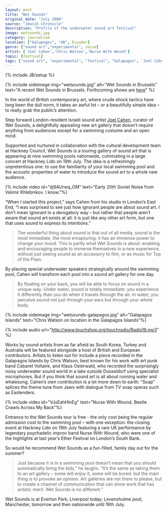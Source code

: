 ```yaml
---
layout: post
title: "Wet Sounds"
original_date: "July 2008"
source: "Jewish Chronicle"
description: "Profile of the underwater sound art festival"
image: wetsounds.jpg
category: journalism
location: ["Galapagos", "UK", Ecuador]
genre: ["sound art","experimental", noise]
artist: ['Joel Cahen','Chris Watson','Nurse With Wound']
topic: [festival]
tags: ["sound art", "experimental", "festival", "Galapagos", 'Joel Cahen', 'Chris Watson', 'Nurse With Wound', noise, UK, Ecuador]
---
```

{% include JB/setup %}

{% include sideimage img="wetsounds.jpg" alt="Wet Sounds in Brussels" text="A recent Wet Sounds in Brussels. Forthcoming shows are <a target='_blank' href='http://newtoyweb.wix.com/newtoy#!wet-sounds/c175r'>here</a>" %}


<span class="newthought">In the world</span> of British contemporary art, where crude shock tactics have long been the dull norm, it takes an awful lot – or a beautifully simple idea – to really grab the public’s attention. 

Step forward London-resident Israeli sound artist [Joel Cahen](http://www.newtoy.org/), curator of Wet Sounds, a delightfully appealing new art gallery that doesn’t require anything from audiences except for a swimming costume and an open mind.

Supported and nurtured in collaboration with the cultural development team at Hackney Council, Wet Sounds is a touring gallery of sound art that is appearing at nine swimming pools nationwide, culminating in a large concert at Hackney Lido on 19th July. The idea is a refreshingly unpretentious one: to use the familiarity of your local swimming pool and the acoustic properties of water to introduce the sound art to a whole new audience.

{% include video id="dj9AUrwq_OM" text="Early 20th Soviet Noise from Velimir Khlebnikov. I know."%}

“When I started this project,” says Cahen from his studio in London’s East End,  “I was surprised to see just how ignorant people are about sound art. I don’t mean ignorant in a derogatory way – but rather that people aren’t aware that sound art exists at all: it is just like any other art form, but one that uses sound to express its intentions.”

> The wonderful thing about sound is that out of all media, sound is the most immediate, the most enrapturing: it has an immense power to change your mood. This is partly what Wet Sounds is about: enabling and encouraging people to immerse themselves in a new experience, without just seeing sound as an accessory to film, or as music for Top of the Pops. 

By placing special underwater speakers strategically around the swimming pool, Cahen will transform each pool into a sound art gallery for one day.

> By floating on your back, you will be able to focus on sound in a unique way. Under water, sound is totally immediate: you experience it differently than you do when it travels through the air. In water, you perceive sound not just through your ears but through your whole body.

{% include sideimage img="wetsounds-galapagos.jpg" alt="Galapagos Islands" text="Chris Watson on location in the Galapagos Islands"%}

{% include audio url="http://www.touchshop.org/touchradio/Radio18.mp3" %}

 Works by sound artists from as far afield as South Korea, Turkey and Australia will be featured alongside a host of British and European contributors. Artists to listen out for include a piece recorded in the Galapagos Islands by Chris Watson, best known for his work with art punk band Cabaret Voltaire, and Klaus Osterwald, who recorded the surprisingly noisy underwater sound world in a lake outside Dusseldorf using specialist microphones. But if you think that sound art is all about running water and whalesong, Cahen’s own contribution is a lot more down to earth: “Soap” splices the theme tune from Jaws with dialogue from TV soap operas such as Eastenders.

{% include video id="VJsEahHlnEg" text="Nurse With Wound, Beetle Crawls Across My Back"%}

Entrance to the Wet Sounds tour is free - the only cost being the regular admission cost to the swimming pool – with one exception: the closing event at Hackney Lido on 19th July featuring a rare UK performance by legendary psychadelic improv band Nurse With Wound, who were one of the highlights at last year’s Ether Festival on London’s South Bank.

So would he recommend Wet Sounds as a fun-filled, family day out for the summer?

> Just because it is in a swimming pool doesn’t mean that you should automatically bring the kids,” he laughs. “It’s the same as taking them to an art gallery – some will enjoy it, some will be bored: but the main thing is to provoke an opinion. Art galleries are not there to please, but to create a channel of communication that can show work that has artistic merit. Wet Sounds is no different.”

Wet Sounds is at Everton Park, Liverpool today; Levenshulme pool, Manchester, tomorrow and then nationwide until 19th July.